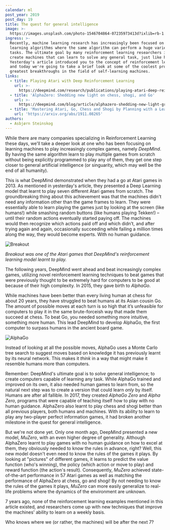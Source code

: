 ```yaml
---
calendar: ml
post_year: 2019
post_day: 19
title: The quest for general intelligence
image: >-
  https://images.unsplash.com/photo-1546704864-07235973413d?ixlib=rb-1.2.1&ixid=eyJhcHBfaWQiOjEyMDd9&auto=format&fit=crop&w=1100&q=60
ingress: >-
  Recently, machine learning research has increasingly been focused on general
  learning algorithms where the same algorithm can perform a huge variety of
  tasks. The ultimate goal by many reinforcement learning researchers is to
  create machines that can learn to solve any general task, just like humans!
  Yesterday's article introduced you to the concept of reinforcement learning,
  and today we're going to take a brief look at some of the coolest projects and
  greatest breakthroughs in the field of self-learning machines.
links:
  - title: Playing Atari with Deep Reinforcement Learning
    url: >-
      https://deepmind.com/research/publications/playing-atari-deep-reinforcement-learning
  - title: 'AlphaZero: Shedding new light on chess, shogi, and Go'
    url: >-
      https://deepmind.com/blog/article/alphazero-shedding-new-light-grand-games-chess-shogi-and-go
  - title: 'Mastering Atari, Go, Chess and Shogi by Planning with a Learned Model'
    url: 'https://arxiv.org/abs/1911.08265'
authors:
  - Asbjørn Steinskog
---
```

While there are many companies specializing in Reinforcement Learning these days, we'll take a deeper look at one who has been focusing on learning machines to play increasingly complex games, namely _DeepMind_. By having the same algorithm learn to play multiple games from scratch without being explicitly programmed to play any of them, they get one step closer to general artificial intelligence (or singuarity, which may well be the end of all humanity).

This is what DeepMind demonstrated when they had a go at Atari games in 2013. As mentioned in yesterday's article, they presented a Deep Learning model that learnt to play seven different Atari games from scratch. The groundbreaking thing about this achievement was that the machines didn't need any information other than the game frames to learn. They were essentially able to learn playing the games just by looking at the screen (like humans!) while smashing random buttons (like humans playing Tekken!) – until their random actions eventually started paying off. The machines would then recognize which actions paid off and which didn’t, and after trying again and again, occasionally succeeding while failing a million times along the way, they would become experts. With no human guidance.

![Breakout](https://i.ibb.co/x2rK5TB/atari.gif)

_Breakout was one of the Atari games that DeepMind's reinforcement learning model learnt to play._


The following years, DeepMind went ahead and beat increasingly complex games, utilizing novel reinforcement learning techniques to beat games that were previously thought to be extremely hard for computers to be good at because of their high complexity. In 2015, they gave birth to _AlphaGo_.

While machines have been better than every living human at chess for about 20 years, they have struggled to beat humans at its Asian cousin Go. The amount of possible moves at each turn is so high that it’s unfeasible for computers to play it in the same brute-forceish way that made them succeed at chess. To beat Go, you needed something more intuitive, something more human. This lead DeepMind to develop AlphaGo, the first computer to surpass humans in the ancient board game.

![AlphaGo](https://i.ibb.co/TvDNfyd/Screen-Shot-2019-12-17-at-16-16-20.png)

Instead of looking at all the possible moves, AlphaGo uses a Monte Carlo tree search to suggest moves based on knowledge it has previously learnt by its neural network. This makes it _think_ in a way that might make it resemble humans more than computers.

Remember: DeepMind's ultimate goal is to _solve_ general intelligence; to create computers capable of learning any task. While AlphaGo trained and improved on its own, it also needed human games to learn from, so the natural next step was to create a version that could learn _only_ by itself. Humans are after all fallible. In 2017, they created _AlphaGo Zero_ and _Alpha Zero_, programs that were capable of teaching itself how to play with no human guidance. AlphaZero also learnt to play chess and shogi better than all previous players, both humans and machines. With its ability to learn to play any two-player perfect information games, it had broken another milestone in the quest for general intelligence.

But we're not done yet. Only one month ago, DeepMind presented a new model, *MuZero*, with an even higher degree of generality. Although AlphaZero learnt to play games with no human guidance on how to excel at them, they obviously needed to know the rules in advance, right? Well, this new model doesn't even need to know the rules of the games it plays. By looking at "pictures" of different games, it learns to predict the value function (who's winning), the policy (which action or move to play) and reward function (the action's result). Consequently, _MuZero_ achieved state-of-the-art performance in 57 Atari games as well as matching the performance of AlphaZero at chess, go and shogi! By not needing to know the rules of the games it plays, _MuZero_ can more easily generalize to real-life problems where the dynamics of the environment are unknown.

7 years ago, none of the reinforcement learning examples mentioned in this article existed, and researchers come up with new techniques that improve the machines' ability to learn on a weekly basis.

Who knows where we (or rather, the machines) will be after the next 7?
